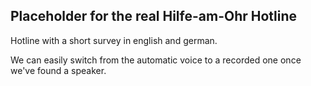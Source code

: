 
## Placeholder for the real Hilfe-am-Ohr Hotline

Hotline with a short survey in english and german.

We can easily switch from the automatic voice to a recorded one once we've found a speaker.
